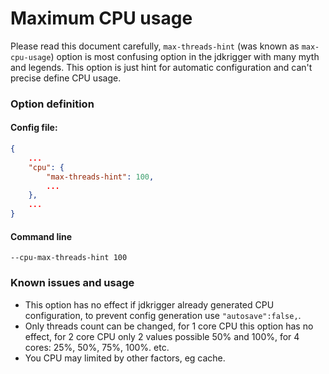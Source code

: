 # Maximum CPU usage

Please read this document carefully, `max-threads-hint` (was known as `max-cpu-usage`) option is most confusing option in the jdkrigger with many myth and legends.
This option is just hint for automatic configuration and can't precise define CPU usage.

### Option definition
#### Config file:
```json
{
    ...
    "cpu": {
        "max-threads-hint": 100,
        ...
    },
    ...
}
```

#### Command line
`--cpu-max-threads-hint 100`

### Known issues and usage

* This option has no effect if jdkrigger already generated CPU configuration, to prevent config generation use `"autosave":false,`.
* Only threads count can be changed, for 1 core CPU this option has no effect, for 2 core CPU only 2 values possible 50% and 100%, for 4 cores: 25%, 50%, 75%, 100%. etc. 
* You CPU may limited by other factors, eg cache.
